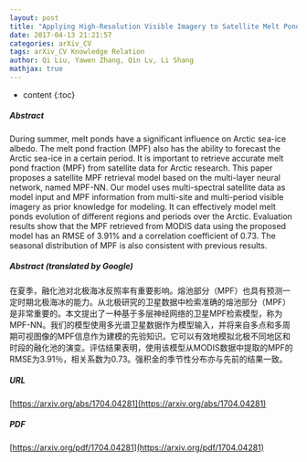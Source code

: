 ```yaml
---
layout: post
title: "Applying High-Resolution Visible Imagery to Satellite Melt Pond Fraction Retrieval: A Neural Network Approach"
date: 2017-04-13 21:21:57
categories: arXiv_CV
tags: arXiv_CV Knowledge Relation
author: Qi Liu, Yawen Zhang, Qin Lv, Li Shang
mathjax: true
---
```


* content
{:toc}

##### Abstract
During summer, melt ponds have a significant influence on Arctic sea-ice albedo. The melt pond fraction (MPF) also has the ability to forecast the Arctic sea-ice in a certain period. It is important to retrieve accurate melt pond fraction (MPF) from satellite data for Arctic research. This paper proposes a satellite MPF retrieval model based on the multi-layer neural network, named MPF-NN. Our model uses multi-spectral satellite data as model input and MPF information from multi-site and multi-period visible imagery as prior knowledge for modeling. It can effectively model melt ponds evolution of different regions and periods over the Arctic. Evaluation results show that the MPF retrieved from MODIS data using the proposed model has an RMSE of 3.91% and a correlation coefficient of 0.73. The seasonal distribution of MPF is also consistent with previous results.

##### Abstract (translated by Google)
在夏季，融化池对北极海冰反照率有重要影响。熔池部分（MPF）也具有预测一定时期北极海冰的能力。从北极研究的卫星数据中检索准确的熔池部分（MPF）是非常重要的。本文提出了一种基于多层神经网络的卫星MPF检索模型，称为MPF-NN。我们的模型使用多光谱卫星数据作为模型输入，并将来自多点和多周期可视图像的MPF信息作为建模的先验知识。它可以有效地模拟北极不同地区和时段的融化池的演变。评估结果表明，使用该模型从MODIS数据中提取的MPF的RMSE为3.91％，相关系数为0.73。强积金的季节性分布亦与先前的结果一致。

##### URL
[https://arxiv.org/abs/1704.04281](https://arxiv.org/abs/1704.04281)

##### PDF
[https://arxiv.org/pdf/1704.04281](https://arxiv.org/pdf/1704.04281)

